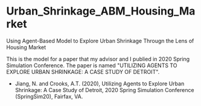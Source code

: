 # Urban_Shrinkage_ABM_Housing_Market
Using Agent-Based Model to Explore Urban Shrinkage Througn the Lens of Housing Market

This is the model for a paper that my advisor and I publied in 2020 Spring Simulation Conference.
The paper is named "UTILIZING AGENTS TO EXPLORE URBAN SHRINKAGE: A CASE STUDY OF DETROIT".

* Jiang, N. and Crooks, A.T. (2020), Utilizing Agents to Explore Urban Shrinkage: A Case Study of Detroit, 2020 Spring Simulation Conference (SpringSim20), Fairfax, VA.
